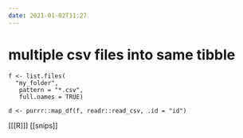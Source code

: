 ```yaml
---
date: 2021-01-02T11:27
---
```


# multiple csv files into same tibble

    f <- list.files(
      "my_folder",
       pattern = "*.csv",
       full.names = TRUE)

    d <- purrr::map_df(f, readr::read_csv, .id = "id")


[[[R]]]
[[snips]]